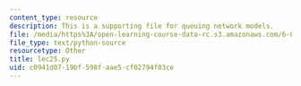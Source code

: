 ```yaml
---
content_type: resource
description: This is a supporting file for queuing network models.
file: /media/https%3A/open-learning-course-data-rc.s3.amazonaws.com/6-00sc-introduction-to-computer-science-and-programming-spring-2011/c0941d0719bf598faae5cf02794f03ce_lec25.py
file_type: text/python-source
resourcetype: Other
title: lec25.py
uid: c0941d07-19bf-598f-aae5-cf02794f03ce
---
```

